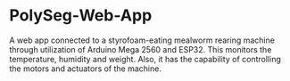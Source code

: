 # PolySeg-Web-App
A web app connected to a styrofoam-eating mealworm rearing machine through utilization of Arduino Mega 2560 and ESP32. This monitors the temperature, humidity and weight. Also, it has the capability of controlling the motors and actuators of the machine.
